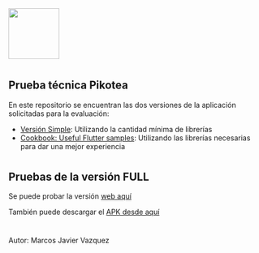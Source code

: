 <img src="https://pikotea.com/wp-content/uploads/2020/07/logo_pikotea.svg" height="100">


# 
## Prueba técnica Pikotea

En este repositorio se encuentran las dos versiones de la aplicación solicitadas para la evaluación:

- [Versión Simple](./pikotea_simple): Utilizando la cantidad mínima de librerías
- [Cookbook: Useful Flutter samples](./pikotea_full): Utilizando las librerías necesarias para dar una mejor experiencia

#
## Pruebas de la versión FULL
Se puede probar la versión [web aquí](http://pikotea.vazquezmarcos.es)

También puede descargar el [APK desde aquí](http://pikotea.vazquezmarcos.es/app-release.apk)

#

Autor: Marcos Javier Vazquez